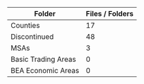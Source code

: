 | Folder              |   Files / Folders |
|---------------------|-------------------|
| Counties            |                17 |
| Discontinued        |                48 |
| MSAs                |                 3 |
| Basic Trading Areas |                 0 |
| BEA Economic Areas  |                 0 |